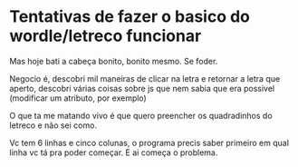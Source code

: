 # Tentativas de fazer o basico do wordle/letreco funcionar

Mas hoje bati a cabeça bonito, bonito mesmo. Se foder.

Negocio é, descobri mil maneiras de clicar na letra e retornar a letra que aperto, descobri várias coisas sobre js que nem sabia que era possivel (modificar um atributo, por exemplo)

O que ta me matando vivo é que quero preencher os quadradinhos do letreco e não sei como.

Vc tem 6 linhas e cinco colunas, o programa precis saber primeiro em qual linha vc tá pra poder começar. E ai começa o problema. 

